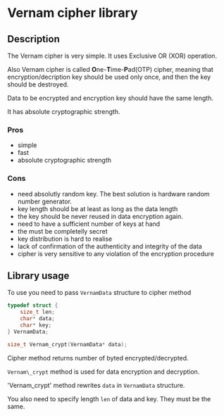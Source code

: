 # Vernam cipher library

## Description
The Vernam cipher is very simple. It uses Exclusive OR (XOR) operation.

Also Vernam cipher is called **O**ne-**T**ime-**P**ad(OTP) cipher, meaning that
encryption/decription key should be used only once, and then the key should be
destroyed.

Data to be encrypted and encryption key should have the same length. 

It has absolute cryptographic strength.

### Pros
* simple
* fast
* absolute cryptographic strength

### Cons
* need absolutly random key. The best solution is hardware random number
generator.
* key length should be at least as long as the data length
* the key should be never reused in data encryption again.
* need to have a sufficient number of keys at hand
* the must be completelly secret 
* key distribution is hard to realise
* lack of confirmation of the authenticity and integrity of the data
* cipher is very sensitive to any violation of the encryption procedure

## Library usage
To use you need to pass `VernamData` structure to cipher method
```c
typedef struct {
    size_t len;
    char* data;
    char* key;
} VernamData;

size_t Vernam_crypt(VernamData* data);
```

Cipher method returns number of byted encrypted/decrypted.

`Vernam\_crypt` method is used for data encryption and decryption.

'Vernam\_crypt' method rewrites `data` in `VernamData` structure.

You also need to specify length `len` of data and key. They must be the same.
